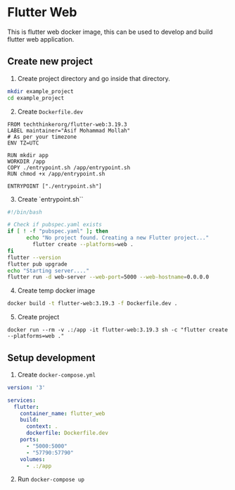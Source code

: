 # Flutter Web

This is flutter web docker image, this can be used to develop and build flutter web application.

## Create new project
1. Create project directory and go inside that directory.
```sh
mkdir example_project
cd example_project
```
2. Create `Dockerfile.dev`
```
FROM techthinkerorg/flutter-web:3.19.3
LABEL maintainer="Asif Mohammad Mollah"
# As per your timezone
ENV TZ=UTC

RUN mkdir app
WORKDIR /app
COPY ./entrypoint.sh /app/entrypoint.sh
RUN chmod +x /app/entrypoint.sh

ENTRYPOINT ["./entrypoint.sh"]
```
3. Create `entrypoint.sh``
```sh
#!/bin/bash

# Check if pubspec.yaml exists
if [ ! -f "pubspec.yaml" ]; then
      echo "No project found. Creating a new Flutter project..."
        flutter create --platforms=web .
fi
flutter --version
flutter pub upgrade
echo "Starting server...."
flutter run -d web-server --web-port=5000 --web-hostname=0.0.0.0
```
4. Create temp docker image
```sh
docker build -t flutter-web:3.19.3 -f Dockerfile.dev .
```

5. Create project
```
docker run --rm -v .:/app -it flutter-web:3.19.3 sh -c "flutter create --platforms=web ."
```

## Setup development
1. Create `docker-compose.yml`
```yaml
version: '3'

services:
  flutter:
    container_name: flutter_web
    build:
      context: .
      dockerfile: Dockerfile.dev
    ports:
      - "5000:5000"
      - "57790:57790"
    volumes:
      - .:/app
```
2. Run `docker-compose up`